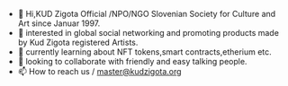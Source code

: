 - 👋 Hi,KUD Zigota Official /NPO/NGO Slovenian Society for Culture and Art since Januar 1997.
- 👀 interested in global social networking and promoting products made by Kud Zigota registered Artists.
- 🌱 currently learning about NFT tokens,smart contracts,etherium etc.
- 💞️ looking to collaborate with friendly and easy talking people. 
- 📫 How to reach us / master@kudzigota.org

<!---
kudzigota/kudzigota is a ✨ special ✨ repository because its `README.md` (this file) appears on your GitHub profile.
You can click the Preview link to take a look at your changes.
--->
